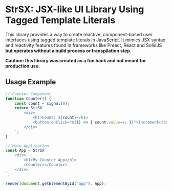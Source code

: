 # StrSX: JSX-like UI Library Using Tagged Template Literals

This library provides a way to create reactive, component-based user interfaces using tagged template literals in JavaScript. It mimics JSX syntax and reactivity features found in frameworks like Preact, React and SolidJS **but operates without a build process or transpilation step**.

**Caution: this library was created as a fun hack and not meant for production use.**


## Usage Example

```jsx
// Counter Component
function Counter() {
	const count = signal(0);
	return StrSX`
        <div>
            <h1>Count: ${count}</h1>
            <button onClick="${() => { count.value++; }}">Increment</button>
        </div>
    `;
}

// Main Application
const App = StrSX`
    <div>
        <h1>My Counter App</h1>
        <Counter></Counter>
    </div>
`;

render(document.getElementById("app"), App);
```
